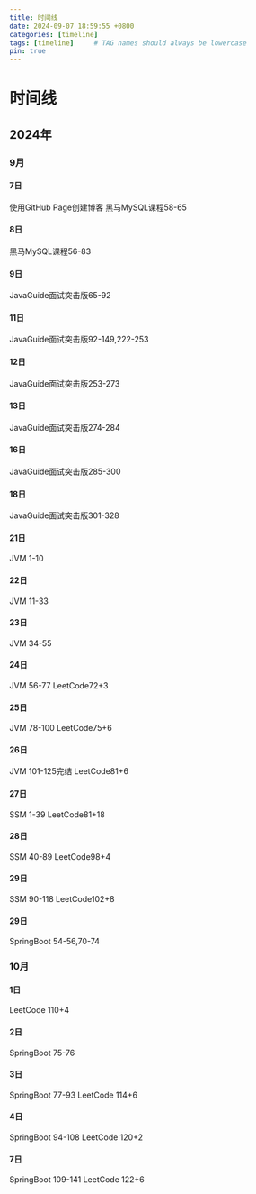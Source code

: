 ```yaml
---
title: 时间线
date: 2024-09-07 18:59:55 +0800
categories: [timeline]
tags: [timeline]     # TAG names should always be lowercase
pin: true
---
```

# 时间线
## 2024年
### 9月
#### 7日
使用GitHub Page创建博客
黑马MySQL课程58-65
#### 8日
黑马MySQL课程56-83
#### 9日
JavaGuide面试突击版65-92
#### 11日
JavaGuide面试突击版92-149,222-253
#### 12日
JavaGuide面试突击版253-273
#### 13日
JavaGuide面试突击版274-284
#### 16日
JavaGuide面试突击版285-300
#### 18日
JavaGuide面试突击版301-328
#### 21日
JVM 1-10
#### 22日
JVM 11-33
#### 23日
JVM 34-55
#### 24日
JVM 56-77 LeetCode72+3
#### 25日
JVM 78-100 LeetCode75+6
#### 26日
JVM 101-125完结 LeetCode81+6
#### 27日
SSM 1-39 LeetCode81+18
#### 28日
SSM 40-89 LeetCode98+4
#### 29日
SSM 90-118 LeetCode102+8
#### 29日
SpringBoot 54-56,70-74
### 10月
#### 1日
LeetCode 110+4
#### 2日
SpringBoot 75-76
#### 3日
SpringBoot 77-93 LeetCode 114+6
#### 4日
SpringBoot 94-108 LeetCode 120+2
#### 7日
SpringBoot 109-141 LeetCode 122+6